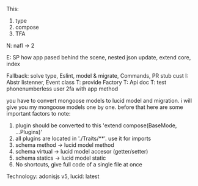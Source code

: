 This: 
1. type
2. compose
3. TFA


N: nafl -> 2

E: SP how app pased behind the scene, nested json update, extend core, index

Fallback: solve type, Eslint, model & migrate, Commands, PR stub cust
I: Abstr listenner, Event class
T: provide Factory
T: Api doc
T: test phonenumberless user 2fa with app method



you have to convert mongoose models to lucid model and migration. i will give you my mongoose models
one by one. before that here are some important factors to note:

1. plugin should be converted to this 'extend compose(BaseMode, ...Plugins)'
2. all plugins are located in './Traits/\*\*'. use it for imports
3. schema method -> lucid model method
4. schema virtual -> lucid model accesor (getter/setter)
5. schema statics -> lucid model static
6. No shortcuts, give full code of a single file at once

Technology: adonisjs v5, lucid: latest

